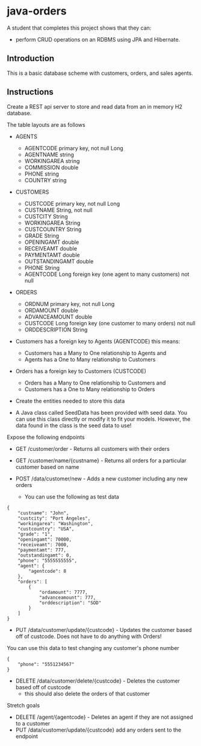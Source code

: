 # java-orders

A student that completes this project shows that they can:
* perform CRUD operations on an RDBMS using JPA and Hibernate.

## Introduction

This is a basic database scheme with customers, orders, and sales agents.

## Instructions

Create a REST api server to store and read data from an in memory H2 database. 

The table layouts are as follows

* AGENTS
  * AGENTCODE primary key, not null Long
  * AGENTNAME string
  * WORKINGAREA string
  * COMMISSION double
  * PHONE string
  * COUNTRY string

* CUSTOMERS
  * CUSTCODE primary key, not null Long
  * CUSTNAME String, not null
  * CUSTCITY String
  * WORKINGAREA String
  * CUSTCOUNTRY String
  * GRADE String
  * OPENINGAMT double
  * RECEIVEAMT double
  * PAYMENTAMT double
  * OUTSTANDINGAMT double
  * PHONE String
  * AGENTCODE Long foreign key (one agent to many customers) not null

* ORDERS
  * ORDNUM primary key, not null Long
  * ORDAMOUNT double
  * ADVANCEAMOUNT double
  * CUSTCODE Long foreign key (one customer to many orders) not null
  * ORDDESCRIPTION String

* Customers has a foreign key to Agents (AGENTCODE) this means:
  * Customers has a Many to One relationship to Agents and
  * Agents has a One to Many relationship to Customers

* Orders has a foreign key to Customers (CUSTCODE) 
  * Orders has a Many to One relationship to Customers and
  * Customers has a One to Many relationship to Orders

* Create the entities needed to store this data
* A Java class called SeedData has been provided with seed data. You can use this class directly or modify it to fit your models. However, the data found in the class is the seed data to use!
 
Expose the following endpoints

* GET /customer/order - Returns all customers with their orders
* GET /customer/name/{custname} - Returns all orders for a particular customer based on name

* POST /data/customer/new - Adds a new customer including any new orders
  * You can use the following as test data
  
```
{
    "custname": "John",
    "custcity": "Port Angeles",
    "workingarea": "Washington",
    "custcountry": "USA",
    "grade": "1",
    "openingamt": 70000,
    "receiveamt": 7000,
    "paymentamt": 777,
    "outstandingamt": 0,
    "phone": "5555555555",
    "agent": {
        "agentcode": 8
    },
    "orders": [
        {
            "ordamount": 7777,
            "advanceamount": 777,
            "orddescription": "SOD"
        }
    ]
}
```

* PUT /data/customer/update/{custcode} - Updates the customer based off of custcode. Does not have to do anything with Orders!

You can use this data to test changing any customer's phone number

```
{
    "phone": "5551234567"
}
```

* DELETE /data/customer/delete/{custcode} - Deletes the customer based off of custcode
  * this should also delete the orders of that customer

Stretch goals
* DELETE /agent/{agentcode} - Deletes an agent if they are not assigned to a customer
* PUT /data/customer/update/{custcode} add any orders sent to the endpoint
